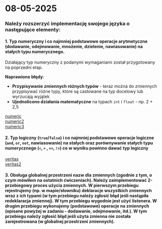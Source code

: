 # 08-05-2025

### Należy rozszerzyć implementację swojego języka o następujące elementy:

#### 1. Typ numeryczny i co najmniej podstawowe operacje arytmetyczne (dodawanie, odejmowanie, mnożenie, dzielenie, nawiasowanie) na stałych typu numerycznego.

Działający typ numeryczny z podanymi wymaganiami został przygotowany na poprzedni etap.

**Naprawiono błędy**:

* **Przypisywanie zmiennych różnych typów** - teraz można do zmiennych przypisywać różne typy, które są castowane na typ docelowy lub wyrzucają wyjątek
* **Ujednolicono działania matematyczne** na typach `int` i `float` - np. 2 + 2,5

[numeric](./numeric.cr7)  
[numeric2](./numeric2.cr7)  
[numeric3](./numeric3.cr7)  

#### 2. Typ logiczny (`true`/`false`) i co najmniej podstawowe operacje logiczne (`and`, `or`, `not`, nawiasowanie) na  stałych oraz porównywanie stałych typu numerycznego (`<`, `>` , `==`, `!=`) co w wyniku powinno dawać typ logiczny

[veritas](./veritas.cr7)  
[veritas2](./veritas2.cr7)  

#### 3. Obsługa globalnej przestrzeni nazw dla zmiennych (zgodnie z tym, o czym mówiłem na ostatnich ćwiczeniach). Należy zaimplementować 2-przebiegowy proces użycia zmiennych. W pierwszym przebiegu rejestrujemy (np. w mapie/słowniku) deklaracje wszystkich zmiennych wraz z ich typami (w tym przebiegu należy zgłosić błąd jeśli nastąpiła redeklaracja zmiennej). W tym przebiegu wygodnie jest użyć listenera. W drugim przebiegu wykonujemy (podstawowe)  operacje na zmiennych (opisane powyżej w zadaniu - dodawanie, odejmowanie, itd.). W tym przebiegu należy zgłosić błąd jeśli użyta zmienna nie została zarejestrowana (w globalnej przestrzeni zmiennych).